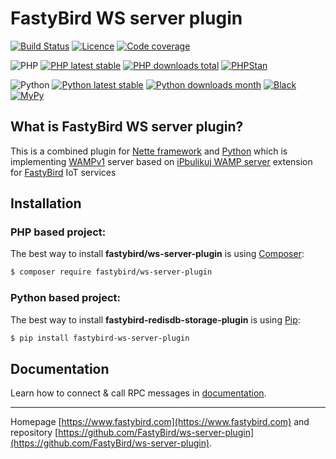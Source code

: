# FastyBird WS server plugin

[![Build Status](https://badgen.net/github/checks/FastyBird/ws-server-plugin/master?cache=300&style=flat-square)](https://github.com/FastyBird/ws-server-plugin/actions)
[![Licence](https://badgen.net/github/license/FastyBird/ws-server-plugin?cache=300&style=flat-square)](https://github.com/FastyBird/ws-server-plugin/blob/master/LICENSE.md)
[![Code coverage](https://badgen.net/coveralls/c/github/FastyBird/ws-server-plugin?cache=300&style=flat-square)](https://coveralls.io/r/FastyBird/ws-server-plugin)

![PHP](https://badgen.net/packagist/php/FastyBird/ws-server-plugin?cache=300&style=flat-square)
[![PHP latest stable](https://badgen.net/packagist/v/FastyBird/ws-server-plugin/latest?cache=300&style=flat-square)](https://packagist.org/packages/FastyBird/ws-server-plugin)
[![PHP downloads total](https://badgen.net/packagist/dt/FastyBird/ws-server-plugin?cache=300&style=flat-square)](https://packagist.org/packages/FastyBird/ws-server-plugin)
[![PHPStan](https://img.shields.io/badge/phpstan-enabled-brightgreen.svg?style=flat-square)](https://github.com/phpstan/phpstan)

![Python](https://badgen.net/pypi/python/fastybird-ws-server-plugin?cache=300&style=flat-square)
[![Python latest stable](https://badgen.net/pypi/v/fastybird-ws-server-plugin?cache=300&style=flat-square)](https://pypi.org/project/fastybird-ws-server-plugin/)
[![Python downloads month](https://img.shields.io/pypi/dm/fastybird-ws-server-plugin?cache=300&style=flat-square)](https://pypi.org/project/fastybird-ws-server-plugin/)
[![Black](https://img.shields.io/badge/black-enabled-brightgreen.svg?style=flat-square)](https://github.com/psf/black)
[![MyPy](https://img.shields.io/badge/mypy-enabled-brightgreen.svg?style=flat-square)](http://mypy-lang.org)

## What is FastyBird WS server plugin?

This is a combined plugin for [Nette framework](https://nette.org) and [Python](https://www.python.org) which is
implementing [WAMPv1](https://wamp-proto.org) server based
on [iPbulikuj WAMP server](https://github.com/ipublikuj/websockets-wamp) extension
for [FastyBird](https://www.fastybird.com) IoT services

## Installation

### PHP based project:

The best way to install **fastybird/ws-server-plugin** is using [Composer](http://getcomposer.org/):

```sh
$ composer require fastybird/ws-server-plugin
```

### Python based project:

The best way to install **fastybird-redisdb-storage-plugin** is using [Pip](https://pip.pypa.io/en/stable/):

```sh
$ pip install fastybird-ws-server-plugin
```

## Documentation

Learn how to connect & call RPC messages
in [documentation](https://github.com/FastyBird/ws-server-plugin/blob/master/.docs/en/index.md).

***
Homepage [https://www.fastybird.com](https://www.fastybird.com) and
repository [https://github.com/FastyBird/ws-server-plugin](https://github.com/FastyBird/ws-server-plugin).
